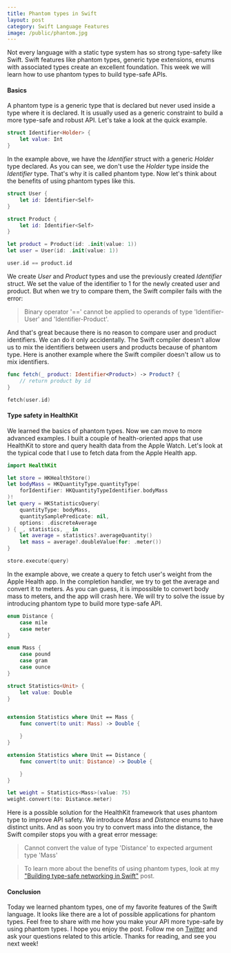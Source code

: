 ```yaml
---
title: Phantom types in Swift
layout: post
category: Swift Language Features
image: /public/phantom.jpg
---
```


Not every language with a static type system has so strong type-safety like Swift. Swift features like phantom types, generic type extensions, enums with associated types create an excellent foundation. This week we will learn how to use phantom types to build type-safe APIs.

#### Basics
A phantom type is a generic type that is declared but never used inside a type where it is declared. It is usually used as a generic constraint to build a more type-safe and robust API. Let's take a look at the quick example.

```swift
struct Identifier<Holder> {
    let value: Int
}
```

In the example above, we have the *Identifier* struct with a generic *Holder* type declared. As you can see, we don't use the *Holder* type inside the *Identifier* type. That's why it is called phantom type. Now let's think about the benefits of using phantom types like this.

```swift
struct User {
    let id: Identifier<Self>
}

struct Product {
    let id: Identifier<Self>
}

let product = Product(id: .init(value: 1))
let user = User(id: .init(value: 1))

user.id == product.id
```

We create *User* and *Product* types and use the previously created *Identifier* struct. We set the value of the identifier to 1 for the newly created user and product. But when we try to compare them, the Swift compiler fails with the error:

> Binary operator '==' cannot be applied to operands of type 'Identifier-User' and 'Identifier-Product'.

And that's great because there is no reason to compare user and product identifiers. We can do it only accidentally. The Swift compiler doesn't allow us to mix the identifiers between users and products because of phantom type. Here is another example where the Swift compiler doesn't allow us to mix identifiers.

```swift
func fetch(_ product: Identifier<Product>) -> Product? {
    // return product by id
}

fetch(user.id)
```

#### Type safety in HealthKit
We learned the basics of phantom types. Now we can move to more advanced examples. I built a couple of health-oriented apps that use HealthKit to store and query health data from the Apple Watch. Let's look at the typical code that I use to fetch data from the Apple Health app.

```swift
import HealthKit

let store = HKHealthStore()
let bodyMass = HKQuantityType.quantityType(
    forIdentifier: HKQuantityTypeIdentifier.bodyMass
)!
let query = HKStatisticsQuery(
    quantityType: bodyMass,
    quantitySamplePredicate: nil,
    options: .discreteAverage
) { _, statistics, _ in
    let average = statistics?.averageQuantity()
    let mass = average?.doubleValue(for: .meter())
}

store.execute(query)
```

In the example above, we create a query to fetch user's weight from the Apple Health app. In the completion handler, we try to get the average and convert it to meters. As you can guess, it is impossible to convert body mass to meters, and the app will crash here. We will try to solve the issue by introducing phantom type to build more type-safe API.

```swift
enum Distance {
    case mile
    case meter
}

enum Mass {
    case pound
    case gram
    case ounce
}

struct Statistics<Unit> {
    let value: Double
}


extension Statistics where Unit == Mass {
    func convert(to unit: Mass) -> Double {

    }
}

extension Statistics where Unit == Distance {
    func convert(to unit: Distance) -> Double {

    }
}

let weight = Statistics<Mass>(value: 75)
weight.convert(to: Distance.meter)
```

Here is a possible solution for the HealthKit framework that uses phantom type to improve API safety. We introduce *Mass* and *Distance* enums to have distinct units. And as soon you try to convert mass into the distance, the Swift compiler stops you with a great error message:

> Cannot convert the value of type 'Distance' to expected argument type 'Mass'

> To learn more about the benefits of using phantom types, look at my ["Building type-safe networking in Swift"](/2021/02/10/building-type-safe-networking-in-swift/) post.

#### Conclusion
Today we learned phantom types, one of my favorite features of the Swift language. It looks like there are a lot of possible applications for phantom types. Feel free to share with me how you make your API more type-safe by using phantom types. I hope you enjoy the post. Follow me on [Twitter](https://twitter.com/mecid) and ask your questions related to this article. Thanks for reading, and see you next week!
